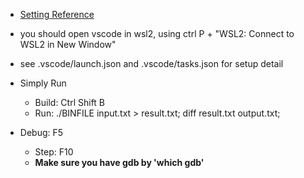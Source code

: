 - [Setting Reference](https://skyqnaqna.tistory.com/entry/VS-Code%EC%97%90%EC%84%9C-WSL-2%EC%99%80-C-%EC%82%AC%EC%9A%A9%ED%95%98%EA%B8%B0)
- you should open vscode in wsl2, using ctrl P + "WSL2: Connect to WSL2 in New Window"
- see .vscode/launch.json and .vscode/tasks.json for setup detail

- Simply Run
    - Build: Ctrl Shift B
    - Run: ./BINFILE input.txt > result.txt; diff result.txt output.txt;
- Debug: F5
    - Step: F10
    - **Make sure you have gdb by 'which gdb'**
